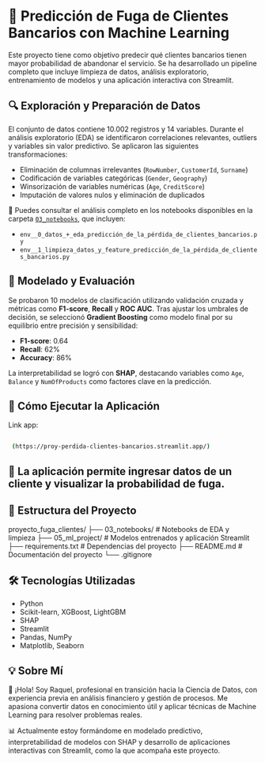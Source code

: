 # 💼 Predicción de Fuga de Clientes Bancarios con Machine Learning

Este proyecto tiene como objetivo predecir qué clientes bancarios tienen mayor probabilidad de abandonar el servicio. Se ha desarrollado un pipeline completo que incluye limpieza de datos, análisis exploratorio, entrenamiento de modelos y una aplicación interactiva con Streamlit.

## 🔍 Exploración y Preparación de Datos

El conjunto de datos contiene 10.002 registros y 14 variables. Durante el análisis exploratorio (EDA) se identificaron correlaciones relevantes, outliers y variables sin valor predictivo. Se aplicaron las siguientes transformaciones:

- Eliminación de columnas irrelevantes (`RowNumber`, `CustomerId`, `Surname`)
- Codificación de variables categóricas (`Gender`, `Geography`)
- Winsorización de variables numéricas (`Age`, `CreditScore`)
- Imputación de valores nulos y eliminación de duplicados

📓 Puedes consultar el análisis completo en los notebooks disponibles en la carpeta [`03_notebooks`](./03_notebooks), que incluyen:

- `env__0_datos_+_eda_predicción_de_la_pérdida_de_clientes_bancarios.py`
- `env__1_limpieza_datos_y_feature_predicción_de_la_pérdida_de_clientes_bancarios.py`

## 🤖 Modelado y Evaluación

Se probaron 10 modelos de clasificación utilizando validación cruzada y métricas como **F1-score**, **Recall** y **ROC AUC**. Tras ajustar los umbrales de decisión, se seleccionó **Gradient Boosting** como modelo final por su equilibrio entre precisión y sensibilidad:

- **F1-score**: 0.64  
- **Recall**: 62%  
- **Accuracy**: 86%

La interpretabilidad se logró con **SHAP**, destacando variables como `Age`, `Balance` y `NumOfProducts` como factores clave en la predicción.

## 🚀 Cómo Ejecutar la Aplicación
Link app:
```bash

 (https://proy-perdida-clientes-bancarios.streamlit.app/)
```
## 📌 La aplicación permite ingresar datos de un cliente y visualizar la probabilidad de fuga.

## 📂 Estructura del Proyecto

proyecto_fuga_clientes/
├── 03_notebooks/             # Notebooks de EDA y limpieza
├── 05_ml_project/            # Modelos entrenados y aplicación Streamlit
├── requirements.txt          # Dependencias del proyecto
├── README.md                 # Documentación del proyecto
└── .gitignore

## 🛠 Tecnologías Utilizadas

- Python
- Scikit-learn, XGBoost, LightGBM
- SHAP
- Streamlit
- Pandas, NumPy
- Matplotlib, Seaborn

## 💡 Sobre Mí

👋 ¡Hola! Soy Raquel, profesional en transición hacia la Ciencia de Datos, con experiencia previa en análisis financiero y gestión de procesos. Me apasiona convertir datos en conocimiento útil y aplicar técnicas de Machine Learning para resolver problemas reales.

📊 Actualmente estoy formándome en modelado predictivo, interpretabilidad de modelos con SHAP y desarrollo de aplicaciones interactivas con Streamlit, como la que acompaña este proyecto.
